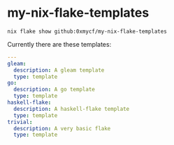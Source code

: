 # my-nix-flake-templates

```shell
nix flake show github:0xmycf/my-nix-flake-templates
```

Currently there are these templates:
```yml
---
gleam:
  description: A gleam template
  type: template
go:
  description: A go template
  type: template
haskell-flake:
  description: A haskell-flake template
  type: template
trivial:
  description: A very basic flake
  type: template

```
